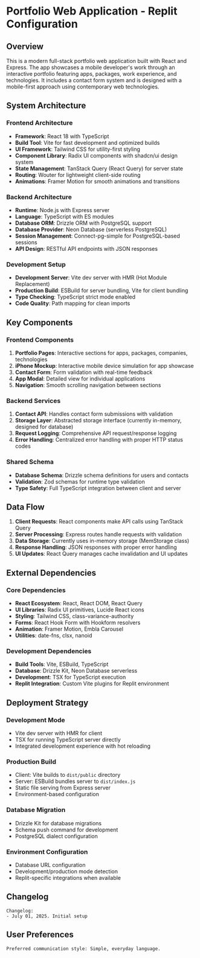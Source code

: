 # Portfolio Web Application - Replit Configuration

## Overview

This is a modern full-stack portfolio web application built with React and Express. The app showcases a mobile developer's work through an interactive portfolio featuring apps, packages, work experience, and technologies. It includes a contact form system and is designed with a mobile-first approach using contemporary web technologies.

## System Architecture

### Frontend Architecture
- **Framework**: React 18 with TypeScript
- **Build Tool**: Vite for fast development and optimized builds
- **UI Framework**: Tailwind CSS for utility-first styling
- **Component Library**: Radix UI components with shadcn/ui design system
- **State Management**: TanStack Query (React Query) for server state
- **Routing**: Wouter for lightweight client-side routing
- **Animations**: Framer Motion for smooth animations and transitions

### Backend Architecture
- **Runtime**: Node.js with Express server
- **Language**: TypeScript with ES modules
- **Database ORM**: Drizzle ORM with PostgreSQL support
- **Database Provider**: Neon Database (serverless PostgreSQL)
- **Session Management**: Connect-pg-simple for PostgreSQL-based sessions
- **API Design**: RESTful API endpoints with JSON responses

### Development Setup
- **Development Server**: Vite dev server with HMR (Hot Module Replacement)
- **Production Build**: ESBuild for server bundling, Vite for client bundling
- **Type Checking**: TypeScript strict mode enabled
- **Code Quality**: Path mapping for clean imports

## Key Components

### Frontend Components
1. **Portfolio Pages**: Interactive sections for apps, packages, companies, technologies
2. **iPhone Mockup**: Interactive mobile device simulation for app showcase
3. **Contact Form**: Form validation with real-time feedback
4. **App Modal**: Detailed view for individual applications
5. **Navigation**: Smooth scrolling navigation between sections

### Backend Services
1. **Contact API**: Handles contact form submissions with validation
2. **Storage Layer**: Abstracted storage interface (currently in-memory, designed for database)
3. **Request Logging**: Comprehensive API request/response logging
4. **Error Handling**: Centralized error handling with proper HTTP status codes

### Shared Schema
- **Database Schema**: Drizzle schema definitions for users and contacts
- **Validation**: Zod schemas for runtime type validation
- **Type Safety**: Full TypeScript integration between client and server

## Data Flow

1. **Client Requests**: React components make API calls using TanStack Query
2. **Server Processing**: Express routes handle requests with validation
3. **Data Storage**: Currently uses in-memory storage (MemStorage class)
4. **Response Handling**: JSON responses with proper error handling
5. **UI Updates**: React Query manages cache invalidation and UI updates

## External Dependencies

### Core Dependencies
- **React Ecosystem**: React, React DOM, React Query
- **UI Libraries**: Radix UI primitives, Lucide React icons
- **Styling**: Tailwind CSS, class-variance-authority
- **Forms**: React Hook Form with Hookform resolvers
- **Animation**: Framer Motion, Embla Carousel
- **Utilities**: date-fns, clsx, nanoid

### Development Dependencies
- **Build Tools**: Vite, ESBuild, TypeScript
- **Database**: Drizzle Kit, Neon Database serverless
- **Development**: TSX for TypeScript execution
- **Replit Integration**: Custom Vite plugins for Replit environment

## Deployment Strategy

### Development Mode
- Vite dev server with HMR for client
- TSX for running TypeScript server directly
- Integrated development experience with hot reloading

### Production Build
- Client: Vite builds to `dist/public` directory
- Server: ESBuild bundles server to `dist/index.js`
- Static file serving from Express server
- Environment-based configuration

### Database Migration
- Drizzle Kit for database migrations
- Schema push command for development
- PostgreSQL dialect configuration

### Environment Configuration
- Database URL configuration
- Development/production mode detection
- Replit-specific integrations when available

## Changelog

```
Changelog:
- July 01, 2025. Initial setup
```

## User Preferences

```
Preferred communication style: Simple, everyday language.
```
